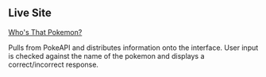 ## Live Site

[Who's That Pokemon?](https://brandon-schefstad-pokemon.netlify.app/)

Pulls from PokeAPI and distributes information onto the interface. User input is checked against the name of the pokemon and displays a correct/incorrect response.

